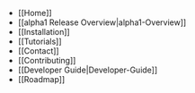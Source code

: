 * [[Home]]
* [[alpha1 Release Overview|alpha1-Overview]]
* [[Installation]]
* [[Tutorials]]
* [[Contact]]
* [[Contributing]]
* [[Developer Guide|Developer-Guide]]
* [[Roadmap]]
